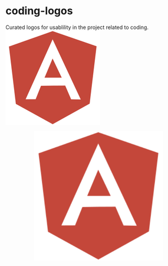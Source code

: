 # coding-logos
 Curated logos for usablility in the project related to coding.
![Anglular JS](angularjs.svg)

<p align="center">
  <img src="angularjs.svg" width="350" title="hover text">
</p>
